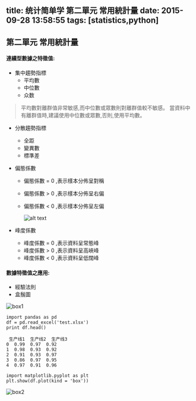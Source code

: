 title: 统计简单学 第二單元 常用統計量
date: 2015-09-28 13:58:55
tags: [statistics,python]
---
## 第二單元 常用統計量
#### 連續型數據之特徵值:
- 集中趨勢指標
	- 平均數
	- 中位數
	- 众数
> 平均數對離群值非常敏感,而中位數或眾數則對離群值較不敏感。
> 當資料中有離群值時,建議使用中位數或眾數,否則,使用平均數。

- 分散趨勢指標
	- 全距
	- 變異數
	- 標準差
	
- 偏態係數

	- 偏態係數 = 0 ,表示樣本分佈呈對稱
	- 偏態係數 > 0 ,表示樣本分佈呈右偏
	- 偏態係數 < 0 ,表示樣本分佈呈左偏

		![alt text](http://7xn3gp.com1.z0.glb.clouddn.com/FF3A29C5-B135-4B43-9C2C-8C93106B2E40.png?imageView/2/w/300/q/100 "Title")

- 峰度係數
	- 峰度係數 = 0 ,表示資料呈常態峰
	- 峰度係數 > 0 ,表示資料呈高峽峰
	- 峰度係數 < 0 ,表示資料呈低闊峰
	
	
#### 數據特徵值之應用: 

- 經驗法則
- 盒鬚圖

		
![box1](http://7xn3gp.com1.z0.glb.clouddn.com/C966B5E0-31D4-4631-AAD9-9C7F850FC6AC.png?imageView/2/w/400/q/100 "Title")
	
	
```
import pandas as pd
df = pd.read_excel('test.xlsx')
print df.head()

 生产线1  生产线2  生产线3
0  0.99  0.97  0.92
1  0.98  0.93  0.92
2  0.91  0.93  0.97
3  0.86  0.97  0.95
4  0.97  0.91  0.96

import matplotlib.pyplot as plt
plt.show(df.plot(kind = 'box'))
```
![box2](http://7xn3gp.com1.z0.glb.clouddn.com/asd.png?imageView/2/w/400/q/100 "Title")





		
